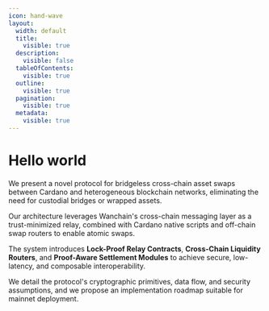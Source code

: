 ```yaml
---
icon: hand-wave
layout:
  width: default
  title:
    visible: true
  description:
    visible: false
  tableOfContents:
    visible: true
  outline:
    visible: true
  pagination:
    visible: true
  metadata:
    visible: true
---
```


# Hello world

####

We present a novel protocol for bridgeless cross-chain asset swaps between Cardano and heterogeneous blockchain networks, eliminating the need for custodial bridges or wrapped assets.

Our architecture leverages Wanchain's cross-chain messaging layer as a trust-minimized relay, combined with Cardano native scripts and off-chain swap routers to enable atomic swaps.

The system introduces **Lock-Proof Relay Contracts**, **Cross-Chain Liquidity Routers**, and **Proof-Aware Settlement Modules** to achieve secure, low-latency, and composable interoperability.

We detail the protocol's cryptographic primitives, data flow, and security assumptions, and we propose an implementation roadmap suitable for mainnet deployment.
